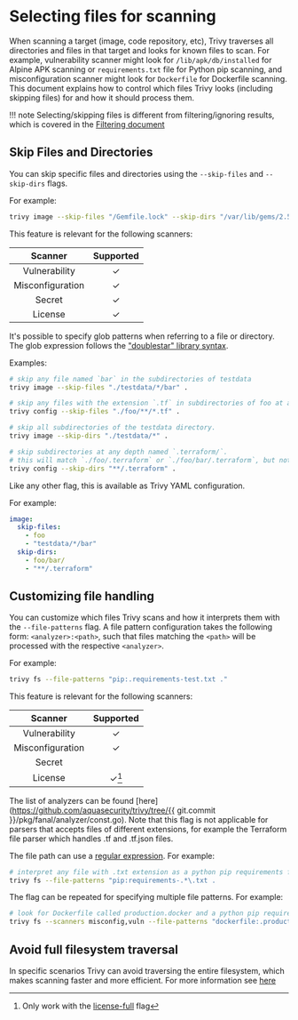 # Selecting files for scanning

When scanning a target (image, code repository, etc), Trivy traverses all directories and files in that target and looks for known files to scan. For example, vulnerability scanner might look for `/lib/apk/db/installed` for Alpine APK scanning or `requirements.txt` file for Python pip scanning, and misconfiguration scanner might look for `Dockerfile` for Dockerfile scanning. This document explains how to control which files Trivy looks (including skipping files) for and how it should process them.

!!! note
    Selecting/skipping files is different from filtering/ignoring results, which is covered in the [Filtering document](./filtering.md)

## Skip Files and Directories

You can skip specific files and directories using the `--skip-files` and `--skip-dirs` flags.

For example:

```bash
trivy image --skip-files "/Gemfile.lock" --skip-dirs "/var/lib/gems/2.5.0/gems/http_parser.rb-0.6.0" quay.io/fluentd_elasticsearch/fluentd:v2.9.0
```

This feature is relevant for the following scanners:

|     Scanner      | Supported |
|:----------------:|:---------:|
|  Vulnerability   |     ✓     |
| Misconfiguration |     ✓     |
|      Secret      |     ✓     |
|     License      |     ✓     |

It's possible to specify glob patterns when referring to a file or directory. The glob expression follows the ["doublestar" library syntax](https://pkg.go.dev/github.com/bmatcuk/doublestar/v4@v4.8.1#readme-patterns).

Examples:

```bash
# skip any file named `bar` in the subdirectories of testdata
trivy image --skip-files "./testdata/*/bar" .
```

```bash
# skip any files with the extension `.tf` in subdirectories of foo at any depth
trivy config --skip-files "./foo/**/*.tf" .
```

```bash
# skip all subdirectories of the testdata directory.
trivy image --skip-dirs "./testdata/*" .
```

```bash
# skip subdirectories at any depth named `.terraform/`. 
# this will match `./foo/.terraform` or `./foo/bar/.terraform`, but not `./.terraform`
trivy config --skip-dirs "**/.terraform" .
```

Like any other flag, this is available as Trivy YAML configuration.

For example:

```yaml
image:
  skip-files:
    - foo
    - "testdata/*/bar"
  skip-dirs:
    - foo/bar/
    - "**/.terraform"
```

## Customizing file handling

You can customize which files Trivy scans and how it interprets them with the `--file-patterns` flag.
A file pattern configuration takes the following form: `<analyzer>:<path>`, such that files matching the `<path>` will be processed with the respective `<analyzer>`.

For example:

```bash
trivy fs --file-patterns "pip:.requirements-test.txt ."
```

This feature is relevant for the following scanners:

|     Scanner      | Supported |
|:----------------:|:---------:|
|  Vulnerability   |     ✓     |
| Misconfiguration |     ✓     |
|      Secret      |           |
|     License      |   ✓[^1]   |

The list of analyzers can be found [here](https://github.com/aquasecurity/trivy/tree/{{ git.commit }}/pkg/fanal/analyzer/const.go).
Note that this flag is not applicable for parsers that accepts files of different extensions, for example the Terraform file parser which handles .tf and .tf.json files.


The file path can use a [regular expression](https://pkg.go.dev/regexp/syntax). For example:

```bash
# interpret any file with .txt extension as a python pip requirements file
trivy fs --file-patterns "pip:requirements-.*\.txt .
```

The flag can be repeated for specifying multiple file patterns. For example:

```bash
# look for Dockerfile called production.docker and a python pip requirements file called requirements-test.txt
trivy fs --scanners misconfig,vuln --file-patterns "dockerfile:.production.docker" --file-patterns "pip:.requirements-test.txt ."
```

[^1]: Only work with the [license-full](../scanner/license.md) flag

## Avoid full filesystem traversal

In specific scenarios Trivy can avoid traversing the entire filesystem, which makes scanning faster and more efficient.
For more information see [here](../target/rootfs.md#performance-optimization)
